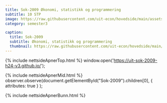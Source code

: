 ```yaml
---
title: Sok-2009 Økonomi, statistikk og programmering
subtitle: 10 STP
image: https://raw.githubusercontent.com/uit-econ/hovedside/main/assets/img/Sok-2009.jpg
category: semester3

caption:
  title: Sok-2009
  subtitle: Økonomi, statistikk og programmering
  thumbnail: https://raw.githubusercontent.com/uit-econ/hovedside/main/assets/img/Sok-2009.jpg
---
```

{% include nettsideApnerTop.html %}
window.open('https://uit-sok-2009-h24-v3.github.io/');

{% include nettsideApnerMid.html %} 
observer.observe(document.getElementById("Sok-2009").children[0], { attributes: true } );

{% include nettsideApnerBunn.html %}


